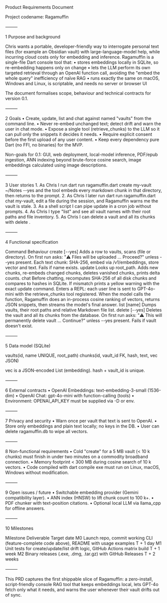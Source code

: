 Product Requirements Document

Project codename: Ragamuffin

⸻

1  Purpose and background

Chris wants a portable, developer-friendly way to interrogate personal text files (for example an Obsidian vault) with large-language-model help, while incurring cloud costs only for embedding and inference.  Ragamuffin is a single-file Dart console tool that:
	•	stores embeddings locally in SQLite, so re-embedding happens only on change
	•	lets the LLM perform its own targeted retrieval through an OpenAI function call, avoiding the "embed the whole query" inefficiency of naïve RAG
	•	runs exactly the same on macOS, Windows and Linux, is scriptable, and needs no server or browser UI

The document formalises scope, behaviour and technical contracts for version 0.1.

⸻

2  Goals
	•	Create, update, list and chat against named "vaults" from the command line.
	•	Never re-embed unchanged text; detect drift and warn the user in chat mode.
	•	Expose a single tool (retrieve_chunks) to the LLM so it can pull only the snippets it decides it needs.
	•	Require explicit consent before the first upload of any user content.
	•	Keep every dependency pure Dart (no FFI, no binaries) for the MVP.

Non-goals for 0.1: GUI, web deployment, local-model inference, PDF/epub ingestion, ANN indexing beyond brute-force cosine search, image embeddings calculated using image
descriptions.

⸻

3  User stories
	1.	As Chris I run
dart run ragamuffin.dart create my-vault ~/Notes --yes
and the tool embeds every markdown chunk in that directory, then returns to the prompt.
	2.	As Chris I later run
dart run ragamuffin.dart chat my-vault,
edit a file during the session, and Ragamuffin warns me the vault is stale.
	3.	As a shell script I can pipe update in a cron job without prompts.
	4.	As Chris I type "list" and see all vault names with their root paths and file inventory.
	5.	As Chris I can delete a vault and all its chunks with delete <name>.

⸻

4  Functional specification

Command	Behaviour
create <name> <path> [--yes]	Adds a row to vaults, scans <path> (file or directory).  On first run asks: "⚠️ Files will be uploaded … Proceed?" unless --yes present.  Each text chunk: SHA-256, embed via /v1/embeddings, store vector and text.  Fails if name exists.
update <name>	Looks up root_path.  Adds new chunks, re-embeds changed chunks, deletes vanished chunks, prints delta counts.
chat <name>	Before chatting, recomputes SHA-256 of all disk chunks and compares to hashes in SQLite.  If mismatch prints a yellow warning with the exact update command.  Enters a REPL: each user line is sent to GPT-4o-mini with the retrieve_chunks tool registered.  When the model calls the function, Ragamuffin does an in-process cosine ranking of vectors, returns JSON snippets, then streams the model's final answer.
list [name]	Dumps vaults, their root paths and relative Markdown file list.
delete <name> [--yes]	Deletes the vault and all its chunks from the database. On first run asks: "⚠️ This will permanently delete vault ... Continue?" unless --yes present. Fails if vault doesn't exist.


⸻

5  Data model (SQLite)

vaults(id, name UNIQUE, root_path)
chunks(id, vault_id FK, hash, text, vec JSON)

vec is a JSON-encoded List<double> (embedding). hash + vault_id is unique.

⸻

6  External contracts
	•	OpenAI Embeddings: text-embedding-3-small (1536-dim)
	•	OpenAI Chat: gpt-4o-mini with function-calling (tools)
	•	Environment: OPENAI_API_KEY must be supplied via -D or env.

⸻

7  Privacy and security
	•	Warn once per vault that text is sent to OpenAI.
	•	Store only embeddings and plain text locally; no keys in the DB.
	•	User can delete ragamuffin.db to wipe all vectors.

⸻

8  Non-functional requirements
	•	Cold "create" for a 5 MB vault (< 10 k chunks) must finish in under two minutes on a commodity broadband connection.
	•	Memory footprint < 300 MB during cosine search of 10 k vectors.
	•	Code compiled with dart compile exe must run on Linux, macOS, Windows without modification.

⸻

9  Open issues / future
	•	Switchable embedding provider (Gemini compatibility layer).
	•	ANN index (HNSW) to lift chunk count to 100 k+.
	•	PDF chunker with text-position citations.
	•	Optional local LLM via llama_cpp for offline answers.

⸻

10  Milestones

Milestone	Deliverable	Target date
M0	Launch repo, commit working CLI (feature-complete code above), README with usage examples	T + 1 day
M1	Unit tests for create/update/list drift logic, GitHub Actions matrix build	T + 1 week
M2	Binary releases (.exe, .dmg, .tar.gz) with GitHub Releases	T + 2 weeks


⸻

This PRD captures the first shippable slice of Ragamuffin: a zero-install, script-friendly console RAG tool that keeps embeddings local, lets GPT-4o fetch only what it needs, and warns the user whenever their vault drifts out of sync.
